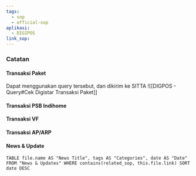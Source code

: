 ```yaml
---
tags:
  - sop
  - official-sop
aplikasi:
  - DIGIPOS
link_sop:
---
```

### Catatan
#### Transaksi Paket
Dapat menggunakan query tersebut, dan dikirim ke SITTA
![[DIGPOS - Query#Cek Digistar Transaksi Paket]]
#### Transaksi PSB Indihome
#### Transaksi VF
#### Transaksi AP/ARP

#### News & Update
```dataview
TABLE file.name AS "News Title", tags AS "Categories", date AS "Date" FROM "News & Updates" WHERE contains(related_sop, this.file.link) SORT date DESC
```

